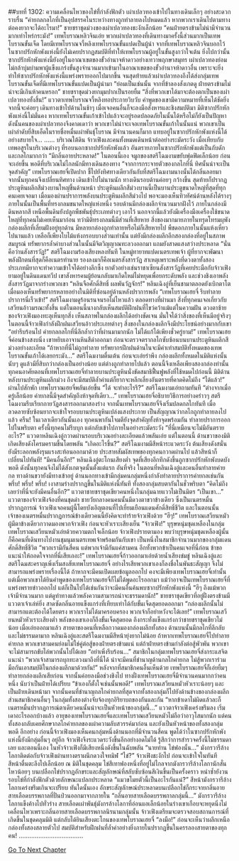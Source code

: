 ##บทที่ 1302: ความเคลื่อนไหวของไข่ท่ี่กำลังฟักตัว
เผ่าเปลวทองเข้าไปในทางเดินเล็กๆ อย่างสะดวกราบรื่น
“ค่ายกลกลไกที่เป็นอุปสรรคในระหว่างทางถูกทำลายลงไปหมดแล้ว หากพวกเราเดินไปตามทางต่อคงยากจะได้อะไรมา!”
ชายชราชุดม่วงของเผ่าเปลวทองชะงักเล็กน้อย
“คนฝ่ายตรงข้ามไม่น่ามีจำนวนมากเท่าไหร่กระมัง!”
เทพโบราณหลิวจินเอ่ย
พวกเผ่าเปลวทองที่เดินทางมาครั้งนี้ส่วนมากเป็นเทพโบราณขั้นเจ็ด โดยมีเทพโบราณจวี้หลิงเทพโบราณขั้นแปดเป็นผู้นำ
จากที่เทพโบราณหลิวจินบอกไว้ ในซากปรักหักพังแห่งนี้ยังไม่เคยปรากฏสมบัติที่ทำให้เทพโบราณผู้อยู่ในขั้นสูงกว่าใจเต้น
ยิ่งไปกว่านั้น ซากปรักหักพังแห่งนี้ยังอยู่ในอาณาเขตของขั้วอำนาจห้าดาวอย่างเทวาพฤกษาสมุทร เผ่าเปลวทองย่อมไม่กล้าบุ่มบ่ามพาผู้แข็งแกร่งขั้นสูงจำนวนมากเข้ามาในอาณาเขตของขั้วอำนาจห้าดาวอื่น เพราะจะยิ่งทำให้ซากปรักหักพังแห่งนี้แพร่งพรายออกไปมากขึ้น
จนสุดท้ายแล้วเผ่าเปลวทองถึงได้ส่งกลุ่มเทพโบราณขั้นเจ็ดที่มีเทพโบราณขั้นแปดเป็นผู้นำมา
“ย่อมเป็นเช่นนั้น จากที่ข้าลองสังเกตดู ฝ่ายตรงข้ามไม่น่าจะมีเกินห้าคนหรอก”
ชายชราชุดม่วงยกมุมปากเป็นรอยยิ้ม
“สิ่งที่พวกเขาได้มาจะต้องตกเป็นของเผ่าเปลวทองทั้งสิ้น!”
แววตาเทพโบราณจวี้หลิงทอประกายวิบวับ
คำพูดของเขามีความหมายที่เห็นได้ชัดยิ่ง
จากนี้จะค่อยๆ เดินทางเข้าไปด้านในช้าๆ เมื่อเจอคนอื่นก็จะลงมือสังหารและชิงสมบัติมา
มิติซากปรักหักพังแห่งนี้ไม่มั่นคง หากเทพโบราณขั้นเก้าเข้าไปแล้วจะอยู่รอดปลอดภัยในนั้นได้หรือไม่ก็ยังเป็นปัญหา
ดังนั้นคนของเผ่าเปลวทองจึงคาดเดาว่า พวกเขาไม่น่าจะเจอเทพโบราณขั้นเก้าในนั้นแน่
พวกเขาเป็นเผ่าลำดับยี่สิบเอ็ดในรายชื่อหมื่นเผ่าพันธุ์โบราณ มีจำนวนคนก็มาก แทบอยู่ในซากปรักหักพังแห่งนี้ได้อย่างสบายใจ…
……
บริเวณใต้ดิน จ้าวเฟิงและคนทั้งหมดเดินหน้าต่ออย่างระมัดระวัง
เมื่อเทียบกับเทพอสูรในบริเวณต่างๆ ที่รอบนอกซากปปรักหักพังแล้ว อันตรายภายในซากปรักหักพังแต่เป็นกับดักและกลไกมากกว่า
“มีกลิ่นอายประหลาด!”
ในตอนนี้เอง จมูกของสตรีโฉมงามขยับฟุดฟิดเล็กน้อย ก่อนจะเอ่ยขึ้น
พอดีที่บริเวณไม่ไกลนักมีทางเดินสองทาง
“จากการกระจายตัวของกลไกที่นี่ ทิศนั้นน่าจะเป็นจุดสำคัญ”
เทพโบราณเฮยจี๋เปิดปาก ชี้ไปยังทิศทางเดียวกันกับที่สตรีโฉมงามนางนั้นได้กลิ่นลอยมา
จากนั้นทุกคนจึงเปลี่ยนทิศทาง
เดินเข้าไปไม่นานนัก ทางเดินรอบด้านค่อยๆ กว้างขึ้น สุดท้ายก็ปรากฏประตูหินผลึกสีม่วงบานใหญ่ขึ้นด้านหน้า
ประตูหินผลึกสีม่วงบานนี้เป็นบานประตูขนาดใหญ่ที่สุดที่ทุกคนเคยเจอมา
เมื่อมองผ่านปราการพลังบนประตูหินผลึกสีม่วงไป พอจะมองเห็นทิวทัศน์ด้านหลังได้รางๆ
ภายในนั้นเป็นพื้นที่ทรงกลมขนาดใหญ่แห่งหนึ่ง รอบด้านมีกล่องผลึกจำนวนมากฝังไว้ ภายในกล่องมีดินหลากสี เหนือพื้นดินยังปลูกพืชพันธุ์ประเภทต่างๆ เอาไว้
นอกจากนี้แล้วยังมีเครื่องมือเครื่องใช้ขนาดใหญ่ที่ทุกคนไม่เคยเห็นมาก่อน
ทว่ามิติทรงกลมนี้มีส่วนที่เสียหาย สิ่งของมากมายภายในทรุดโทรมผุพัง
กล่องผลึกที่เลี่ยมฝังอยู่ทุกด้าน มีหลายกล่องถูกทำลายหรือไม่ก็เสียหายไป พืชดอกภายในนั้นแห้งเหี่ยวไปนานแล้ว เหลือก็เพียงใบไม้แห้งกรอบบางส่วนเท่านั้น
แต่ยังมีกล่องผลึกอีกสองกล่องที่อยู่ในสภาพสมบูรณ์
ทรัพยากรล้ำค่าบางส่วนในนั้นมีจิตวิญญาณทะลวงออกมา แถมยังสาดแสงสว่างประหลาด
“นั่นคือว่านสังสารวัฏ!”
สตรีโฉมงามร้องเสียงหลงทันที
ในหมู่ทายาทแปดเนตรเทพเจ้า ผู้ที่ยากจะพัฒนาพลังฝึกตนที่สุดก็คือเนตรทำนาย รองลงมาก็คือเนตรสังสารวัฏ
สาเหตุเพราะพลังที่ดวงตาทั้งสองประเภทมียากจะทำความเข้าใจได้อย่างลึกซึ้ง
ยกตัวอย่างเช่นราชาเซียนสังสารวัฏที่เคยประมือกับจ้าวเฟิงยามอยู่ในดินแดนทวีป เขาสังหารคนผู้ย้อนกลับมาเกิดใหม่ไม่หยุดเพื่อยกระดับพลัง และช่วงชิงเอาพลังสังสารวัฏมาจากร่างพวกเขา
“หลินจือศักดิ์สิทธิ์ ผลพันวัฏจักร!”
หลินเฉิงอู่ที่เย็นชามาตลอดยังเบิกตาโตเมื่อมองเห็นทรัพยากรหลายอย่างในมิติที่ซ่อนอยู่ด้านหลังปราการพลัง
“เทพโบราณเฮยจี๋ รีบทำลายปราการนี่เร็วเข้า!”
สตรีโฉมงามดูร้อนรนจนรอไม่ไหวแล้ว
ตลอดทางที่ผ่านมา สิ่งที่ทุกคนเจอเกี่ยวกับเสวียนอ้าวมรณะทั้งสิ้น แต่ในตอนนี้นางกลับเห็นสมบัติฝึกฝนที่ไขว่คว้าแม้แต่ในความฝัน
ดวงตาซ้ายของจ้าวเฟิงมองทะลุเห็นทุกสิ่ง เห็นสภาพในกล่องผลึกได้อย่างชัดเจน มั่นใจได้ว่าสิ่งของที่เห็นมีอยู่จริงๆ
ในตอนนี้จ้าวเฟิงกำลังฝึกฝนเสวียนอ้าวประเภทต่างๆ สิ่งของในกล่องผลึกจึงมีประโยชน์อย่างมากกับเขา
“อย่ารีบร้อนไป ค่ายกลกลไกที่นี่ลึกล้ำกว่าที่ผ่านมามากนัก ไม่ได้แก้ได้เพียงชั่วครู่ยาม!”
เทพโบราณเฮยจี๋ค่อนข้างสงบนิ่ง เขาหยิบเอาจานหินสีดำออกมา ก่อนจะตรวจตรากลไกซับซ้อนบนบานประตูหินผลึกสีม่วงอย่างละเอียด
“ถ้าหากที่นี่ไม่ถูกทำลาย ทรัพยากรฝึกฝนด้านในจะมีค่าเท่าสมบัติทั้งหมดของเทพโบราณขั้นเก้าได้เลยกระมัง…”
สตรีโฉมงามตื่นเต้น ก่อนจะเอ่ยรำพึง
กล่องผลึกทั้งหมดในมิติแห่งนั้น นับๆ ดูแล้วมียี่สิบกว่ากล่องเป็นอย่างน้อย แต่ต่างถูกทำลายไปแล้ว ตอนนี้จึงเหลือเพียงสองกล่องท่านั้น
ทุกคนอาศัยตอนที่เทพโบราณเฮยจี๋ทำลายบานประตูหินนั่งขัดสมาธิฟื้นฟูพลังที่ใช้หมดไปก่อนนี้
มิติด้านหลังบานประตูหินผลึกม่วง ถึงจะมีสมบัติล้ำค่าแต่ก็ยากจะหลีกเลี่ยงอันตรายที่คาดคิดไม่ถึง
“ได้แล้ว!”
ผ่านไปสักพัก เทพโบราณเฮยจี๋พลันเอ่ยขึ้น
“ได้ จะทำอะไรรึ?”
สตรีโฉมงามเอ่ยถามทันที
“ต่างจากเมื่อครู่เล็กน้อย ค่ายกลนี้มีจุดสำคัญถึงห้าจุดทีเดียว…”
เทพโบราณเฮยจี๋อธิบายวิธีการอย่างคร่าวๆ
สตรีโฉมงามรีบเรียกกายวัฏสงสารออกมาสองร่าง
จากนั้นเทพโบราณเฮยจี๋จึงเริ่มปลดกลไกทันที
เมื่อลวดลายซับซ้อนยากจะเข้าใจรอบบานประตูหินเปล่งแสงประกาย เป็นสัญญาณว่ากลไกถูกทำลายลงไปแล้ว
ครืน!
ในเวลาเดียวกันนั้นเอง ทุกคนพากันโจมตียังจุดสำคัญทั้งห้าจุดพร้อมกัน ทำลายปราการออกไปในพริบตา
ครั้งนี้ทุกคนไม่รีบบุก แต่กลับเข้าไปภายในอย่างระมัดระวัง
“ที่นี่เหมือนจะไม่มีอันตรายอะไร?”
แววตาหลินเฉิงอู่กวาดผ่านรอบบริเวณอย่างละเอียดแล้วพลันเอ่ย
แต่ในตอนนี้ ด้านขวาของมิติเกิดเสียงดังโครมครามขึ้นโดยพลัน
“เกิดอะไรขึ้น?”
สตรีโฉมงามมีสีหน้าระแวดระวัง
ต้นเสียงดังสนั่นยังมีระลอกพลังรุนแรงสะท้อนออกมาด้วย
ประสาทสัมผัสเทพของทุกคนกวาดผ่านไป แล้วสีหน้าก็เปลี่ยนไปทันที!
“มีคนอื่นอีก!”
หลินเฉิงอู่ตะโกนเสียงต่ำ
จุดที่เสียงอึกทึกดังขึ้นถูกซากปรักหักพังบดบังพอดี ดังนั้นทุกคนจึงไม่ได้สังเกตจุดนั้นตั้งแต่แรก
อันที่จริง ในตอนที่หลินเฉิงอู่และคนอื่นทำลายค่ายกล ทางด้านขวายังมีทางเข้าอยู่ ด้านนอกทางเข้ามีกลุ่มคนกลุ่มหนึ่งกำลังทำลายปราการค่ายกลเช่นกัน
พรึ่บ! พรึ่บ! พรึ่บ!
เงาสามร่างปรากฏขึ้นในมิติแห่งนี้ทันที
ทั้งสองกลุ่มสบตากันในชั่วพริบตา
“คิดไม่ถึงเลยว่าที่นี่จะยังมีคนอื่นอีก?”
แววตาชายชราชุดเขียวคนหนึ่งในกลุ่มฉายแววไม่เป็นมิตร
“เป็นเขา…”
แววตาของจ้าวเฟิงจ้องที่คนชุดดำ
ชายวัยกลางคนคนนั้นมีดวงตาขวาข้างเดียว ซึ่งเป็นเนตรหมื่นปรากฏการณ์
จ้าวเฟิงเจอคนผู้นี้โดยบังเอิญตอนที่ไปเยี่ยมเยือนแดนศักดิ์สิทธิ์ชีวิต
และในตอนนั้นเจ้าของเนตรหมื่นปรากฏการณ์ข้างเดียวคนนี้ยังคิดจะทำร้ายจ้าวเฟิงด้วย
“ฮึๆ!”
เทพโบราณเสวียนหมัวผู้มีตาข้างเดียวกวาดมองพวกจ้าวเฟิง ก่อนจะหัวเราะเสียงเย็น
“จ้าวเฟิง!”
บุรุษหนุ่มชุดเหลืองในกลุ่มเทพโบราณเสวียนหมัวเอ่ยด้วยความตกใจเล็กน้อย
จ้าวเฟิงปรายตามอง พบว่าบุรุษหนุ่มชุดเหลืองผู้นั้นก็คือคนที่เดินทางไปงานชุมนุมเนตรเทพเจ้าพร้อมกันกับเขา เป็นหนึ่งในสมาชิกจำนวนมากของกลุ่มแดนศักดิ์สิทธิ์ชีวิต
“พวกเรามีกันสี่คน แต่พวกเจ้ามีกันแค่สามคน อีกทั้งพวกข้าเป็นคนเจอที่นี่ก่อน ข้าขอแนะนำให้ถอดใจจากที่นี่เสียเถอะ!”
เทพโบราณเฮยจี๋ก้าวออกมาเอ่ยด้วยน้ำเสียงข่มขู่
หลินเฉิงอู่และสตรีโฉมสะคราญเพิ่งเริ่มสงสัยเทพโบราณเฮยจี๋ อย่างไรเสียพวกเขาเองก็ลงชื่อในพันธะสัญญา จึงไม่สามารถแพร่งพรายเรื่องนี้ได้ ถ้าหากจะมีคนเปิดเผยข้อมูลออกไป คงจะมีเพียงเทพโบราณเฮยจี๋เท่านั้น
แต่เมื่อพวกเขาได้ยินคำพูดของเทพโบราณเฮยจี๋ก็ไม่ได้พูดอะไรออกมา
แม้ว่าอาจเป็นเทพโบราณเฮยจี๋ที่แพร่งพรายข่าวออกไป แต่ก็เป็นไปได้เช่นกันว่าจะมีคนอื่นค้นพบซากปรักหักพังแห่งนี้
“ฮึๆ ถึงแม้พวกเจ้ามีจำนวนมาก แต่ดูท่าทางแล้วพลังความสามารถน่าจะธรรมดานัก!”
ชายชราชุดเขียวที่อยู่ฝั่งตรงข้ามมีแววตาเจ้าเล่ห์ยิ่ง สาดซัดกลิ่นอายแข็งแกร่งที่เทียบเท่าได้กับขั้นเจ็ดสุดยอดออกมา
“กล่องผลึกนั้นไม่สามารถแตะต้องได้โดยตรง พวกเราไม่ได้มาครอบครอง พวกเจ้าก็อย่าหวังจะได้เลย!”
เทพโบราณเสวียนหมัวหัวเราะเสียงต่ำ พลังของเขาเองก็ถึงขั้นเจ็ดสุดยอด ถึงกระทั่งแข็งแกร่งกว่าชายชราชุดเขียวไม่น้อย
เมื่อเอ่ยออกมาแล้ว สายตาของคนที่เหลือกวาดมองกล่องผลึกทั้งสอง ด้านบนนั้นมีกลไกที่ลึกลับและไม่ธรรมดามาก
หลินเฉิงอู่และสตรีโฉมงามมีสีหน้ายุ่งยากไม่น้อย
ถ้าหากเทพโบราณเฮยจี๋ไปทำลายค่ายกล พวกเขาสามคนย่อมไม่ใช่คู่ต่อสู้ของฝ่ายตรงข้ามแน่
แต่ถ้าฝ่ายตรงข้ามกำลังต่อสู้พัวพัน พวกเขาจะไม่สามารถขับไล่พวกนั้นไปได้เลย
“อย่าเพิ่งรีบร้อน…”
สมาชิกในกลุ่มเทพโบราณเฮยจี๋ส่งกระแสจิตแนะนำ
“พวกเจ้าสามารถบุกทะลวงมาถึงที่นี่ได้ น่าจะมีคนที่ชำนาญด้านกลไกค่ายกล ไม่สู้พวกเราร่วมมือกันเอาสมบัติในกล่องผลึกมาด้วยกัน!”
หลังจากที่สมาชิกคนอื่นเห็นด้วย เทพโบราณเฮยจี๋ก็เอ่ยยิ้มๆ
ทำลายกล่องผลึกเสียก่อน จากนั้นค่อยลงมือช่วงชิงไป
ทางฝั่งเทพโบราณเฮยจี๋มีจำนวนคนมากกว่าคนหนึ่ง นับว่าเป็นฝ่ายได้เปรียบ
“ข้าเองก็ตั้งใจเช่นนั้นพอดี!”
เทพโบราณเสวียนหมัวหัวเราะน้อยๆ และเป็นฝ่ายเดินหน้ามา
จากนั้นคนที่ชำนาญกลไกค่ายกลที่สุดจากทั้งสองกลุ่มก็ไปยังด้านข้างของกล่องผลึก
ส่วนสมาชิกคนอื่นๆ ในกลุ่มทั้งสองต่างจับจ้องทุกอิริยาบถของกันและกัน
“หากข้าเดาไม่ผิดแล้วละก็ เนตรหมื่นปรากฏการณ์ตาเดียวคนนั้นน่าจะเป็นหัวหน้าของกลุ่มนี้…”
แววตาจ้าวเฟิงเคร่งขรึมลง เริ่มเดาอะไรออกบ้างแล้ว
อายุของเทพโบราณเฮยจี๋และเทพโบราณเสวียนหมัวไม่ถือว่าอาวุโสมากนัก แต่คนทั้งสองกลับเคยศึกษากลไกค่ายกลของเผ่าความลับสวรรค์มาก่อน และยังเป็นหัวหน้าของทั้งสองกลุ่มพอดี
อีกอย่าง ก่อนนี้จ้าวเฟิงมองเห็นคนกลุ่มหนึ่งด้านนอกที่มีจำนวนสี่คน
พูดได้ว่าในซากปรักหักพังแห่งนี้ยังมีกลุ่มอื่นๆ อยู่อีก
จ้าวเฟิงจึงระแวดระวังขึ้นอีกอย่างอดไม่ได้ รู้สึกว่าการสำรวจครั้งนี้ไม่ธรรมดาเลย
และตอนนี้เอง ในหัวจ้าวเฟิงก็มีเสียงหนึ่งดังขึ้นในฉับพลัน
“นายท่าน ไข่ฟองนั้น…”
มังกรวารีล้างโลกาติดต่อกับจ้าวเฟิงผ่านทางตราผนึกดวงใจทมิฬ
“ไข่?”
จ้าวเฟิงชะงักไป ก่อนจะเข้าใจในทันที สีหน้าตื่นตะลึงไปเล็กน้อย
ณ มิติในชุดคลุม
ไข่สีเทาฟองหนึ่งที่อยู่ไม่ไกลจากมังกรวารีล้างโลกานักสั่นไหวน้อยๆ
บนเปลือกไข่ปรากฏอักขระและสัญลักษณ์ที่สลับซับซ้อนสีเงินขึ้นเป็นครั้งคราว หนำซ้ำยังวนรอบไข่ที่กำลังฟักตัวด้วยลักษณะแปลกประหลาด
“แมวขโมยตัวนี้เป็นอะไรกันแน่?”
สีหน้ามังกรวารีล้างโลกาเคร่งขรึมเกินจะเปรียบ
ทันใดนั้นเอง อักขระสัญลักษณ์ประหลาดบนเปลือกไข่ก็กระจายกลิ่นอายสายเลือดบรรพกาลที่ปั่นป่วนออกมาจากภายใน
“กลิ่นอายสายเลือดบรรพกาลกลุ่มนี้…”
มังกรวารีล้างโลกาแข็งค้างไปทั่วร่าง สายเลือดเผ่าพันธุ์มังกรล้างโลกาที่อ่อนแอเล็กน้อยในร่างเขาเกือบจะหยุดนิ่งไม่เคลื่อนไหวเพราะกลิ่นอายสายเลือดบรรพกาลนิรนามกลุ่มนั้น
จ้าวเฟิงเตรียมจะตรวจสอบสถานการณ์ที่เกิดขึ้นในชุดคลุมมิติ
แต่กลับได้ยินเสียงตะโกนของเทพโบราณเฮยจี๋ “ลงมือ!”
ก่อนจะเห็นว่าผลึกเหนือกล่องทั้งสองสลายตัวไป
สมบัติสำหรับฝึกฝนที่ล้ำค่าอย่างยิ่งภายในปรากฏขึ้นในครรลองสายตาของทุกคน!
………………………………


[Go To Next Chapter]( ./159.md)